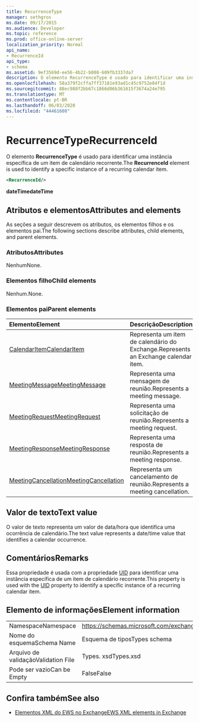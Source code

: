 ```yaml
---
title: RecurrenceType
manager: sethgros
ms.date: 09/17/2015
ms.audience: Developer
ms.topic: reference
ms.prod: office-online-server
localization_priority: Normal
api_name:
- RecurrenceId
api_type:
- schema
ms.assetid: 9ef3569d-ee56-4b22-b008-609fb3337da7
description: O elemento RecurrenceType é usado para identificar uma instância específica de um item de calendário recorrente.
ms.openlocfilehash: 58a379f2cffa7ff37181e93ad1c45c9752e84f1d
ms.sourcegitcommit: 88ec988f2bb67c1866d06b361615f3674a24e795
ms.translationtype: MT
ms.contentlocale: pt-BR
ms.lasthandoff: 06/03/2020
ms.locfileid: "44461608"
---
```

# <a name="recurrenceid"></a><span data-ttu-id="7fba5-103">RecurrenceType</span><span class="sxs-lookup"><span data-stu-id="7fba5-103">RecurrenceId</span></span>

<span data-ttu-id="7fba5-104">O elemento **RecurrenceType** é usado para identificar uma instância específica de um item de calendário recorrente.</span><span class="sxs-lookup"><span data-stu-id="7fba5-104">The **RecurrenceId** element is used to identify a specific instance of a recurring calendar item.</span></span> 
  
```xml
<RecurrenceId/>
```

 <span data-ttu-id="7fba5-105">**dateTime**</span><span class="sxs-lookup"><span data-stu-id="7fba5-105">**dateTime**</span></span>
## <a name="attributes-and-elements"></a><span data-ttu-id="7fba5-106">Atributos e elementos</span><span class="sxs-lookup"><span data-stu-id="7fba5-106">Attributes and elements</span></span>

<span data-ttu-id="7fba5-107">As seções a seguir descrevem os atributos, os elementos filhos e os elementos pai.</span><span class="sxs-lookup"><span data-stu-id="7fba5-107">The following sections describe attributes, child elements, and parent elements.</span></span>
  
### <a name="attributes"></a><span data-ttu-id="7fba5-108">Atributos</span><span class="sxs-lookup"><span data-stu-id="7fba5-108">Attributes</span></span>

<span data-ttu-id="7fba5-109">Nenhum</span><span class="sxs-lookup"><span data-stu-id="7fba5-109">None.</span></span>
  
### <a name="child-elements"></a><span data-ttu-id="7fba5-110">Elementos filho</span><span class="sxs-lookup"><span data-stu-id="7fba5-110">Child elements</span></span>

<span data-ttu-id="7fba5-111">Nenhum.</span><span class="sxs-lookup"><span data-stu-id="7fba5-111">None.</span></span>
  
### <a name="parent-elements"></a><span data-ttu-id="7fba5-112">Elementos pai</span><span class="sxs-lookup"><span data-stu-id="7fba5-112">Parent elements</span></span>

|<span data-ttu-id="7fba5-113">**Elemento**</span><span class="sxs-lookup"><span data-stu-id="7fba5-113">**Element**</span></span>|<span data-ttu-id="7fba5-114">**Descrição**</span><span class="sxs-lookup"><span data-stu-id="7fba5-114">**Description**</span></span>|
|:-----|:-----|
|[<span data-ttu-id="7fba5-115">CalendarItem</span><span class="sxs-lookup"><span data-stu-id="7fba5-115">CalendarItem</span></span>](calendaritem.md) <br/> |<span data-ttu-id="7fba5-116">Representa um item de calendário do Exchange.</span><span class="sxs-lookup"><span data-stu-id="7fba5-116">Represents an Exchange calendar item.</span></span>  <br/> |
|[<span data-ttu-id="7fba5-117">MeetingMessage</span><span class="sxs-lookup"><span data-stu-id="7fba5-117">MeetingMessage</span></span>](meetingmessage.md) <br/> |<span data-ttu-id="7fba5-118">Representa uma mensagem de reunião.</span><span class="sxs-lookup"><span data-stu-id="7fba5-118">Represents a meeting message.</span></span>  <br/> |
|[<span data-ttu-id="7fba5-119">MeetingRequest</span><span class="sxs-lookup"><span data-stu-id="7fba5-119">MeetingRequest</span></span>](meetingrequest.md) <br/> |<span data-ttu-id="7fba5-120">Representa uma solicitação de reunião.</span><span class="sxs-lookup"><span data-stu-id="7fba5-120">Represents a meeting request.</span></span>  <br/> |
|[<span data-ttu-id="7fba5-121">MeetingResponse</span><span class="sxs-lookup"><span data-stu-id="7fba5-121">MeetingResponse</span></span>](meetingresponse.md) <br/> |<span data-ttu-id="7fba5-122">Representa uma resposta de reunião.</span><span class="sxs-lookup"><span data-stu-id="7fba5-122">Represents a meeting response.</span></span>  <br/> |
|[<span data-ttu-id="7fba5-123">MeetingCancellation</span><span class="sxs-lookup"><span data-stu-id="7fba5-123">MeetingCancellation</span></span>](meetingcancellation.md) <br/> |<span data-ttu-id="7fba5-124">Representa um cancelamento de reunião.</span><span class="sxs-lookup"><span data-stu-id="7fba5-124">Represents a meeting cancellation.</span></span>  <br/> |
   
## <a name="text-value"></a><span data-ttu-id="7fba5-125">Valor de texto</span><span class="sxs-lookup"><span data-stu-id="7fba5-125">Text value</span></span>

<span data-ttu-id="7fba5-126">O valor de texto representa um valor de data/hora que identifica uma ocorrência de calendário.</span><span class="sxs-lookup"><span data-stu-id="7fba5-126">The text value represents a date/time value that identifies a calendar occurrence.</span></span>
  
## <a name="remarks"></a><span data-ttu-id="7fba5-127">Comentários</span><span class="sxs-lookup"><span data-stu-id="7fba5-127">Remarks</span></span>

<span data-ttu-id="7fba5-128">Essa propriedade é usada com a propriedade [UID](uid.md) para identificar uma instância específica de um item de calendário recorrente.</span><span class="sxs-lookup"><span data-stu-id="7fba5-128">This property is used with the [UID](uid.md) property to identify a specific instance of a recurring calendar item.</span></span> 
  
## <a name="element-information"></a><span data-ttu-id="7fba5-129">Elemento de informações</span><span class="sxs-lookup"><span data-stu-id="7fba5-129">Element information</span></span>

|||
|:-----|:-----|
|<span data-ttu-id="7fba5-130">Namespace</span><span class="sxs-lookup"><span data-stu-id="7fba5-130">Namespace</span></span>  <br/> |https://schemas.microsoft.com/exchange/services/2006/types  <br/> |
|<span data-ttu-id="7fba5-131">Nome do esquema</span><span class="sxs-lookup"><span data-stu-id="7fba5-131">Schema Name</span></span>  <br/> |<span data-ttu-id="7fba5-132">Esquema de tipos</span><span class="sxs-lookup"><span data-stu-id="7fba5-132">Types schema</span></span>  <br/> |
|<span data-ttu-id="7fba5-133">Arquivo de validação</span><span class="sxs-lookup"><span data-stu-id="7fba5-133">Validation File</span></span>  <br/> |<span data-ttu-id="7fba5-134">Types. xsd</span><span class="sxs-lookup"><span data-stu-id="7fba5-134">Types.xsd</span></span>  <br/> |
|<span data-ttu-id="7fba5-135">Pode ser vazio</span><span class="sxs-lookup"><span data-stu-id="7fba5-135">Can be Empty</span></span>  <br/> |<span data-ttu-id="7fba5-136">False</span><span class="sxs-lookup"><span data-stu-id="7fba5-136">False</span></span>  <br/> |
   
## <a name="see-also"></a><span data-ttu-id="7fba5-137">Confira também</span><span class="sxs-lookup"><span data-stu-id="7fba5-137">See also</span></span>



- [<span data-ttu-id="7fba5-138">Elementos XML do EWS no Exchange</span><span class="sxs-lookup"><span data-stu-id="7fba5-138">EWS XML elements in Exchange</span></span>](ews-xml-elements-in-exchange.md)

